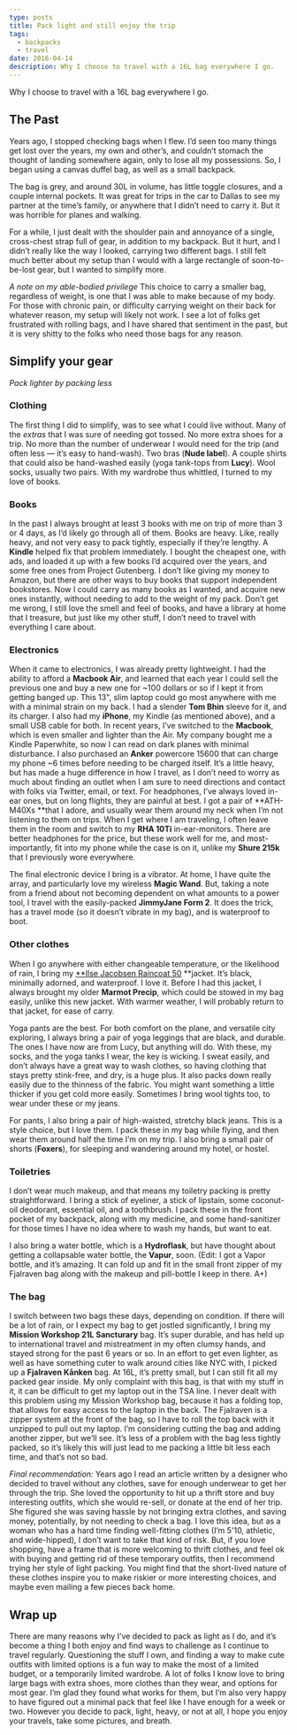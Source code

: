 ```yaml
---
type: posts
title: Pack light and still enjoy the trip
tags:
  - backpacks
  - travel
date: 2016-04-14
description: Why I choose to travel with a 16L bag everywhere I go.
---
```


Why I choose to travel with a 16L bag everywhere I go.

## The Past

Years ago, I stopped checking bags when I flew. I’d seen too many things get lost over the years, my own and other’s, and couldn’t stomach the thought of landing somewhere again, only to lose all my possessions. So, I began using a canvas duffel bag, as well as a small backpack.

The bag is grey, and around 30L in volume, has little toggle closures, and a couple internal pockets. It was great for trips in the car to Dallas to see my partner at the time’s family, or anywhere that I didn’t need to carry it. But it was horrible for planes and walking.

For a while, I just dealt with the shoulder pain and annoyance of a single, cross-chest strap full of gear, in addition to my backpack. But it hurt, and I didn’t really like the way I looked, carrying two different bags. I still felt much better about my setup than I would with a large rectangle of soon-to-be-lost gear, but I wanted to simplify more.

*A note on my able-bodied privilege* This choice to carry a smaller bag, regardless of weight, is one that I was able to make because of my body. For those with chronic pain, or difficulty carrying weight on their back for whatever reason, my setup will likely not work. I see a lot of folks get frustrated with rolling bags, and I have shared that sentiment in the past, but it is very shitty to the folks who need those bags for any reason.

## Simplify your gear

*Pack lighter by packing less*

### Clothing

The first thing I did to simplify, was to see what I could live without. Many of the *extras* that I was sure of needing got tossed. No more extra shoes for a trip. No more than the number of underwear I would need for the trip (and often less — it’s easy to hand-wash). Two bras (**Nude label**). A couple shirts that could also be hand-washed easily (yoga tank-tops from **Lucy**). Wool socks, usually two pairs. With my wardrobe thus whittled, I turned to my love of books.

### Books

In the past I always brought at least 3 books with me on trip of more than 3 or 4 days, as I’d likely go through all of them. Books are heavy. Like, really heavy, and not very easy to pack tightly, especially if they’re lengthy. A **Kindle** helped fix that problem immediately. I bought the cheapest one, with ads, and loaded it up with a few books I’d acquired over the years, and some free ones from Project Gutenberg. I don’t like giving my money to Amazon, but there are other ways to buy books that support independent bookstores. Now I could carry as many books as I wanted, and acquire new ones instantly, without needing to add to the weight of my pack. Don’t get me wrong, I still love the smell and feel of books, and have a library at home that I treasure, but just like my other stuff, I don’t need to travel with everything I care about.

### Electronics

When it came to electronics, I was already pretty lightweight. I had the ability to afford a **Macbook Air**, and learned that each year I could sell the previous one and buy a new one for ~100 dollars or so if I kept it from getting banged up. This 13", slim laptop could go most anywhere with me with a minimal strain on my back. I had a slender **Tom Bhin** sleeve for it, and its charger. I also had my **iPhone**, my Kindle (as mentioned above), and a small USB cable for both. In recent years, I’ve switched to the **Macbook**, which is even smaller and lighter than the Air. My company bought me a Kindle Paperwhite, so now I can read on dark planes with minimal disturbance. I also purchased an **Anker** powercore 15600 that can charge my phone ~6 times before needing to be charged itself. It’s a little heavy, but has made a huge difference in how I travel, as I don’t need to worry as much about finding an outlet when I am sure to need directions and contact with folks via Twitter, email, or text. For headphones, I’ve always loved in-ear ones, but on long flights, they are painful at best. I got a pair of **ATH-M40Xs **that I adore, and usually wear them around my neck when I’m not listening to them on trips. When I get where I am traveling, I often leave them in the room and switch to my **RHA 10Ti** in-ear-monitors. There are better headphones for the price, but these work well for me, and most-importantly, fit into my phone while the case is on it, unlike my **Shure 215k** that I previously wore everywhere.

The final electronic device I bring is a vibrator. At home, I have quite the array, and particularly love my wireless **Magic Wand**. But, taking a note from a friend about not becoming dependent on what amounts to a power tool, I travel with the easily-packed **JimmyJane Form 2**. It does the trick, has a travel mode (so it doesn’t vibrate in my bag), and is waterproof to boot.

### Other clothes

When I go anywhere with either changeable temperature, or the likelihood of rain, I bring my [**Ilse Jacobsen Raincoat 50](http://www.ilsejacobsen.com/womens-raincoat-RAIN50.html?c=76695) **jacket. It’s black, minimally adorned, and waterproof. I love it. Before I had this jacket, I always brought my older **Marmot Precip**, which could be stowed in my bag easily, unlike this new jacket. With warmer weather, I will probably return to that jacket, for ease of carry.

Yoga pants are the best. For both comfort on the plane, and versatile city exploring, I always bring a pair of yoga leggings that are black, and durable. The ones I have now are from Lucy, but anything will do. With these, my socks, and the yoga tanks I wear, the key is wicking. I sweat easily, and don’t always have a great way to wash clothes, so having clothing that stays pretty stink-free, and dry, is a huge plus. It also packs down really easily due to the thinness of the fabric. You might want something a little thicker if you get cold more easily. Sometimes I bring wool tights too, to wear under these or my jeans.

For pants, I also bring a pair of high-waisted, stretchy black jeans. This is a style choice, but I love them. I pack these in my bag while flying, and then wear them around half the time I’m on my trip. I also bring a small pair of shorts (**Foxers**), for sleeping and wandering around my hotel, or hostel.

### Toiletries

I don’t wear much makeup, and that means my toiletry packing is pretty straightforward. I bring a stick of eyeliner, a stick of lipstain, some coconut-oil deodorant, essential oil, and a toothbrush. I pack these in the front pocket of my backpack, along with my medicine, and some hand-sanitizer for those times I have no idea where to wash my hands, but want to eat.

I also bring a water bottle, which is a **Hydroflask**, but have thought about getting a collapsable water bottle, the **Vapur**, soon. (Edit: I got a Vapor bottle, and it’s amazing. It can fold up and fit in the small front zipper of my Fjalraven bag along with the makeup and pill-bottle I keep in there. A+)

### The bag

I switch between two bags these days, depending on condition. If there will be a lot of rain, or I expect my bag to get jostled significantly, I bring my **Mission Workshop 21L Sancturary** bag. It’s super durable, and has held up to international travel and mistreatment in my often clumsy hands, and stayed strong for the past 6 years or so. In an effort to get even lighter, as well as have something cuter to walk around cities like NYC with, I picked up a **Fjalraven Kånken** bag. At 16L, it’s pretty small, but I can still fit all my packed gear inside. My only complaint with this bag, is that with my stuff in it, it can be difficult to get my laptop out in the TSA line. I never dealt with this problem using my Mission Workshop bag, because it has a folding top, that allows for easy access to the laptop in the back. The Fjalraven is a zipper system at the front of the bag, so I have to roll the top back with it unzipped to pull out my laptop. I’m considering cutting the bag and adding another zipper, but we’ll see. It’s less of a problem with the bag less tightly packed, so it’s likely this will just lead to me packing a little bit less each time, and that’s not so bad.

*Final recommendation:* Years ago I read an article written by a designer who decided to travel without any clothes, save for enough underwear to get her through the trip. She loved the opportunity to hit up a thrift store and buy interesting outfits, which she would re-sell, or donate at the end of her trip. She figured she was saving hassle by not bringing extra clothes, and saving money, potentially, by not needing to check a bag. I love this idea, but as a woman who has a hard time finding well-fitting clothes (I’m 5'10, athletic, and wide-hipped), I don’t want to take that kind of risk. But, if you love shopping, have a frame that is more welcoming to thrift clothes, and feel ok with buying and getting rid of these temporary outfits, then I recommend trying her style of light packing. You might find that the short-lived nature of these clothes inspire you to make riskier or more interesting choices, and maybe even mailing a few pieces back home.

## Wrap up

There are many reasons why I’ve decided to pack as light as I do, and it’s become a thing I both enjoy and find ways to challenge as I continue to travel regularly. Questioning the stuff I own, and finding a way to make cute outfits with limited options is a fun way to make the most of a limited budget, or a temporarily limited wardrobe. A lot of folks I know love to bring large bags with extra shoes, more clothes than they wear, and options for most gear. I’m glad they found what works for them, but I’m also very happy to have figured out a minimal pack that feel like I have enough for a week or two. However you decide to pack, light, heavy, or not at all, I hope you enjoy your travels, take some pictures, and breath.
